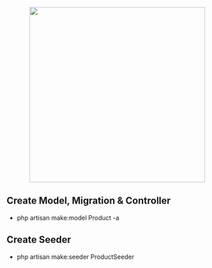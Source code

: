 <p align="center"><img src="https://res.cloudinary.com/dtfbvvkyp/image/upload/v1566331377/laravel-logolockup-cmyk-red.svg" width="400"></p>

## Create Model, Migration & Controller

- php artisan make:model Product -a

## Create Seeder

- php artisan make:seeder ProductSeeder

